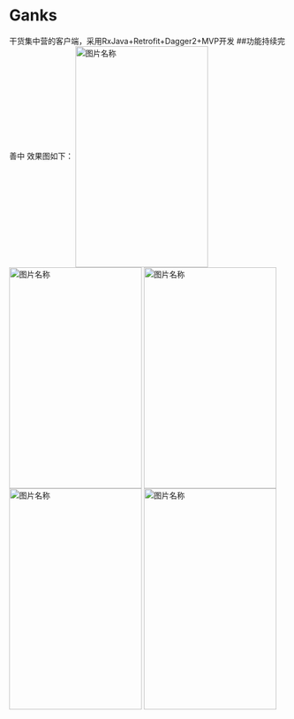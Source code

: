 # Ganks
干货集中营的客户端，采用RxJava+Retrofit+Dagger2+MVP开发
##功能持续完善中
效果图如下：
<img src="https://github.com/hiliving/Ganks/blob/master/screenshot/Screenshot_2017-09-17-23-43-04.png" width = "240" height = "400" alt="图片名称" align=center />
<img src="https://github.com/hiliving/Ganks/blob/master/screenshot/Screenshot_2017-09-17-23-43-16.png" width = "240" height = "400" alt="图片名称" align=center />
<img src="https://github.com/hiliving/Ganks/blob/master/screenshot/Screenshot_2017-09-17-23-43-34.png" width = "240" height = "400" alt="图片名称" align=center />
<img src="https://github.com/hiliving/Ganks/blob/master/screenshot/Screenshot_2017-09-17-23-44-08.png" width = "240" height = "400" alt="图片名称" align=center />
<img src="https://github.com/hiliving/Ganks/blob/master/screenshot/Screenshot_2017-09-17-23-44-40.png" width = "240" height = "400" alt="图片名称" align=center />





